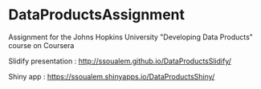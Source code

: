 # DataProductsAssignment
Assignment for the Johns Hopkins University "Developing Data Products" course on Coursera

Slidify presentation : http://ssoualem.github.io/DataProductsSlidify/

Shiny app : https://ssoualem.shinyapps.io/DataProductsShiny/
